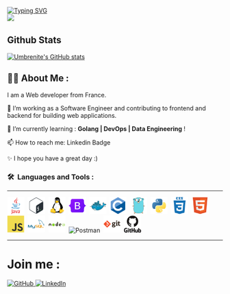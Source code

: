 [![Typing SVG](https://readme-typing-svg.demolab.com/?lines=My+name+is+Umbrenite+👋;I+am+a+web+developer)](https://git.io/typing-svg)
<br>
<img src="https://media3.giphy.com/media/sH7nmiQ7uZMsYviS2i/giphy.gif?cid=ecf05e47e0izfexx60qqlvmdqjuvfeddqpavq5w1m5k1gsar&rid=giphy.gif&ct=g" width="15%">


## Github Stats
[![Umbrenite's GitHub stats](https://github-readme-stats.vercel.app/api?username=umbrenite&theme=nightowl&show_icons=true)](https://github.com/anuraghazra/github-readme-stats)

## 👩‍💻  About Me :
I am a Web developer from France.

🔭 I’m working as a Software Engineer and contributing to frontend and backend for building web applications.

🌱 I’m currently learning : **Golang | DevOps | Data Engineering** !

📫 How to reach me:   Linkedin Badge

✨ I hope you have a great day :)

### 🛠 &nbsp;Languages and Tools :
<hr>
<p>
<img src="https://github.com/devicons/devicon/blob/master/icons/java/java-original-wordmark.svg" title="Java" alt="Java" width="40" height="40"/>&nbsp;
<img src="https://github.com/devicons/devicon/blob/master/icons/bash/bash-original.svg" title="bash" alt="bash" width="40" height="40"/>&nbsp;
<img src="https://github.com/devicons/devicon/blob/master/icons/linux/linux-original.svg" title="Linux" alt="Linux" width="40" height="40"/>&nbsp; 
  <img src="https://github.com/devicons/devicon/blob/master/icons/bootstrap/bootstrap-original.svg" title="bootstrap" alt="bootstrap" width="40" height="40"/>&nbsp;
<img src="https://github.com/devicons/devicon/blob/master/icons/docker/docker-original.svg" title="docker" alt="Docker" width="40" height="40"/>&nbsp;
<img src="https://github.com/devicons/devicon/blob/master/icons/c/c-original.svg" title="c" alt="C" width="40" height="40"/>&nbsp;
<img src="https://github.com/devicons/devicon/blob/master/icons/go/go-original.svg" title="go" alt="go" width="40" height="40"/>&nbsp;
  <img src="https://github.com/devicons/devicon/blob/master/icons/python/python-original.svg" title="python" alt="python" width="40" height="40"/>&nbsp;
 <img src="https://github.com/devicons/devicon/blob/master/icons/css3/css3-plain-wordmark.svg"  title="CSS3" alt="CSS" width="40" height="40"/>&nbsp;
<img src="https://github.com/devicons/devicon/blob/master/icons/html5/html5-original.svg" title="HTML5" alt="HTML" width="40" height="40"/>&nbsp;
<img src="https://github.com/devicons/devicon/blob/master/icons/javascript/javascript-original.svg" title="JavaScript" alt="JavaScript" width="40" height="40"/>&nbsp;
<img src="https://github.com/devicons/devicon/blob/master/icons/mysql/mysql-original-wordmark.svg" title="MySQL"  alt="MySQL" width="40" height="40"/>&nbsp;
<img src="https://github.com/devicons/devicon/blob/master/icons/nodejs/nodejs-original-wordmark.svg" title="NodeJS" alt="NodeJS" width="40" height="40"/>&nbsp;
<img src="https://www.vectorlogo.zone/logos/getpostman/getpostman-icon.svg" title="Postman"  alt="Postman" width="40" height="40"/>&nbsp;
<img src="https://github.com/devicons/devicon/blob/master/icons/git/git-original-wordmark.svg" title="Git" **alt="Git" width="40" height="40"/>&nbsp;
<img src="https://github.com/devicons/devicon/blob/master/icons/github/github-original-wordmark.svg" title="Git" **alt="Git" width="40" height="40"/>&nbsp;
</p>
<hr>

# Join me :

<a href="https://github.com/Umbrenite"> ![GitHub](https://img.shields.io/badge/github-%23121011.svg?style=for-the-badge&logo=github&logoColor=white) </a>
<a href="https://www.linkedin.com/in/arthur-blandin-b1022919a/"> ![LinkedIn](https://img.shields.io/badge/linkedin-%230077B5.svg?style=for-the-badge&logo=linkedin&logoColor=white) </a>
